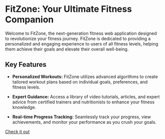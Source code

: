 # FitZone: Your Ultimate Fitness Companion

Welcome to FitZone, the next-generation fitness web application designed to revolutionize your fitness journey. FitZone is dedicated to providing a personalized and engaging experience to users of all fitness levels, helping them achieve their goals and elevate their overall well-being.

## Key Features

- **Personalized Workouts:** FitZone utilizes advanced algorithms to create tailored workout plans based on individual goals, preferences, and fitness levels.

- **Expert Guidance:** Access a library of video tutorials, articles, and expert advice from certified trainers and nutritionists to enhance your fitness knowledge.

- **Real-time Progress Tracking:** Seamlessly track your progress, view achievements, and monitor your performance as you crush your goals.

[Check it out](https://flexfit-gym.netlify.app)
